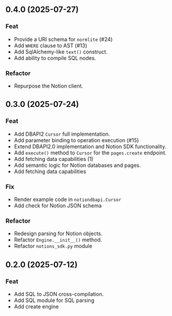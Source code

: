 ## 0.4.0 (2025-07-27)

### Feat

- Provide a URI schema for `normlite` (#24)
- Add `WHERE` clause to AST (#13)
- Add SqlAlchemy-like `text()` construct.
- Add ability to compile SQL nodes.

### Refactor

- Repurpose the Notion client.

## 0.3.0 (2025-07-24)

### Feat

- Add DBAPI2 `Cursor` full implementation.
- Add parameter binding to operation execution (#15)
- Extend DBAPI2.0 implementation and Notion SDK functionality.
- Add `execute()` method to `Cursor` for the `pages.create` endpoint.
- Add fetching data capabilities (1)
- Add semantic logic for Notion databases and pages.
- Add fetching data capabilities

### Fix

- Render example code in `notiondbapi.Cursor`
- Add check for Notion JSON schema

### Refactor

- Redesign parsing for Notion objects.
- Refactor `Engine.__init__()` method.
- Refactor `notions_sdk.py` module

## 0.2.0 (2025-07-12)

### Feat

- Add SQL to JSON cross-compilation.
- Add SQL module for SQL parsing
- Add create engine
